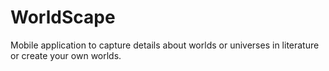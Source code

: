 # WorldScape
Mobile application to capture details about worlds or universes in literature or create your own worlds.
